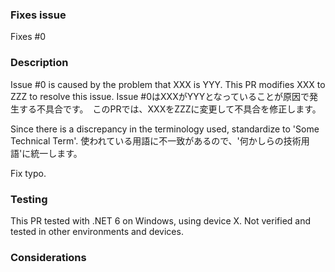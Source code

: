 <!-- Please fill the following template according to what changes this pull request will make. -->
<!-- 以下はテンプレートです。　Pull Requestの内容に合わせて記入してください。 -->
<!-- 英語での記入が望ましいですが、日本語でも構いません。 -->

### Fixes issue
<!-- Link the number of the issue(s), if any, that will be fixed or resolved by this pull request. -->
<!-- このPull Requestによって修正または解決されるIssueがある場合は、その番号を記入してリンクしてください。-->
Fixes #0

### Description
<!-- Describe the summary and background on this pull request. Why this change is required? What this change will resolve? -->
<!-- このプルリクエストの概要と背景、この変更が必要な理由や、この変更が解決する問題についてを記入してください。 -->
Issue #0 is caused by the problem that XXX is YYY. This PR modifies XXX to ZZZ to resolve this issue.
Issue #0はXXXがYYYとなっていることが原因で発生する不具合です。　このPRでは、XXXをZZZに変更して不具合を修正します。

<!-- For changes related to documents or English text, describe a brief explanation of the reason for the modification. -->
<!-- 文書や英文に関する変更については、その理由を簡単に記入してください。 -->
Since there is a discrepancy in the terminology used, standardize to 'Some Technical Term'.
使われている用語に不一致があるので、'何かしらの技術用語'に統一します。

<!-- For simple text corrections such as typos, you can simply write "Fix typo". -->
<!-- 誤字脱字程度の簡単な修正であれば、単に"Fix typo"と記載するだけでかまいません。 -->
Fix typo.

### Testing
<!-- Describe what kind of verification and testing you have performed related to this change. -->
<!-- この変更に関連して、どのようなテストや検証を行ったかを記入してください。 -->
This PR tested with .NET 6 on Windows, using device X.
Not verified and tested in other environments and devices.

### Considerations
<!-- Describe any risks, concerns or considerations you have regarding this change. -->
<!-- この変更に関して、リスクや懸念事項・考慮すべき事柄があれば記入してください。 -->
